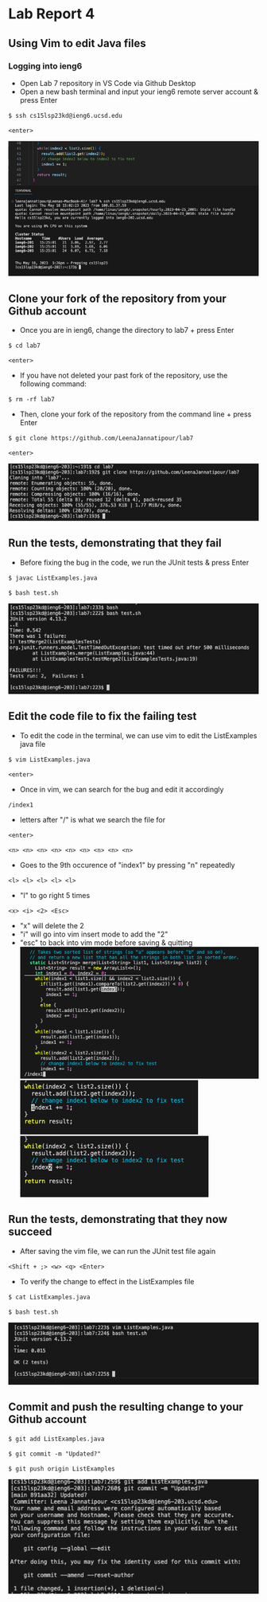 # Lab Report 4
## Using Vim to edit Java files
### Logging into ieng6
- Open Lab 7 repository in VS Code via Github Desktop
- Open a new bash terminal and input your ieng6 remote server account & press Enter
```
$ ssh cs15lsp23kd@ieng6.ucsd.edu
```

```
<enter>
```
![ssh remote server Login](lab7sshlogin.png)
## Clone your fork of the repository from your Github account
- Once you are in ieng6, change the directory to lab7 + press Enter
```
$ cd lab7
```
```
<enter>
```
- If you have not deleted your past fork of the repository, use the following command:
```
$ rm -rf lab7
```

- Then, clone your fork of the repository from the command line + press Enter
```
$ git clone https://github.com/LeenaJannatipour/lab7
```
```
<enter>
```

![Clone my fork of the repository from terminal](lab7gitclone.png)

## Run the tests, demonstrating that they fail
- Before fixing the bug in the code, we run the JUnit tests & press Enter
```
$ javac ListExamples.java
```

```
$ bash test.sh
```

![Running tests with a bug in the code](lab7testfailures.png)

## Edit the code file to fix the failing test
- To edit the code in the terminal, we can use vim to edit the ListExamples java file 
```
$ vim ListExamples.java
```
```
<enter>
```
- Once in vim, we can search for the bug and edit it accordingly
```
/index1
```
- letters after "/" is what we search the file for 
```
<enter>
```
```
<n> <n> <n> <n> <n> <n> <n> <n> <n>
```
- Goes to the 9th occurence of "index1" by pressing "n" repeatedly
```
<l> <l> <l> <l> <l>
```
- "l" to go right 5 times 
```
<x> <i> <2> <Esc>
```
- "x" will delete the 2 
- "i" will go into vim insert mode to add the "2" 
- "esc" to back into vim mode before saving & quitting
![After the above input, we can see the ListExamples file in the terminal](lab7vimstep1.png)
![Searching for all occurrences of index1](lab7vimstep2.png)
![After fixing the bug in the merge method](lab7vimfix.png)

## Run the tests, demonstrating that they now succeed
- After saving the vim file, we can run the JUnit test file again
```
<Shift + ;> <w> <q> <Enter>
```
- To verify the change to effect in the ListExamples file
```
$ cat ListExamples.java
```
```
$ bash test.sh
```
![Successful Test Run after fixing bug](lab7testsuccess.png)


## Commit and push the resulting change to your Github account
```
$ git add ListExamples.java
```
```
$ git commit -m "Updated?"
```
```
$ git push origin ListExamples
```
![Commit & Push to main with message via bash terminal](lab7addandcommit.png)
